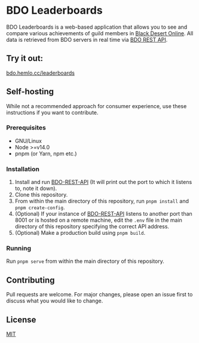# BDO Leaderboards
BDO Leaderboards is a web-based application that allows you to see and compare various achievements of guild members in [Black Desert Online](https://www.naeu.playblackdesert.com).
All data is retrieved from BDO servers in real time via [BDO REST API](https://github.com/octoman90/BDO-REST-API).

## Try it out:
[bdo.hemlo.cc/leaderboards](https://bdo.hemlo.cc/leaderboards/)

## Self-hosting

While not a recommended approach for consumer experience, use these instructions if you want to contribute.

### Prerequisites

-   GNU/Linux
-   Node >=v14.0
-   pnpm (or Yarn, npm etc.)

### Installation

1. Install and run [BDO-REST-API](https://github.com/octoman90/BDO-REST-API) (It will print out the port to which it listens to, note it down).
2. Clone this repository.
3. From within the main directory of this repository, run `pnpm install` and `pnpm create-config`.
4. (Optional) If your instance of [BDO-REST-API](https://github.com/octoman90/BDO-REST-API) listens to another port than 8001 or is hosted on a remote machine, edit the `.env` file in the main directory of this repository specifying the correct API address.
5. (Optional) Make a production build using `pnpm build`.

### Running

Run `pnpm serve` from within the main directory of this repository.

## Contributing

Pull requests are welcome. For major changes, please open an issue first to discuss what you would like to change.

## License

[MIT](LICENSE)
